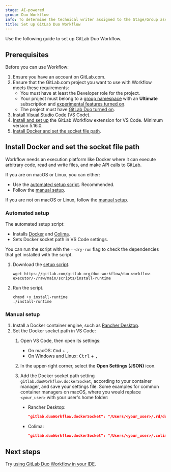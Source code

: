 ```yaml
---
stage: AI-powered
group: Duo Workflow
info: To determine the technical writer assigned to the Stage/Group associated with this page, see https://handbook.gitlab.com/handbook/product/ux/technical-writing/#assignments
title: Set up GitLab Duo Workflow
---
```

Use the following guide to set up GitLab Duo Workflow.

## Prerequisites

Before you can use Workflow:

1. Ensure you have an account on GitLab.com.
1. Ensure that the GitLab.com project you want to use with Workflow meets these requirements:
   - You must have at least the Developer role for the project.
   - Your project must belong to a [group namespace](../namespace/_index.md)
     with an **Ultimate** subscription and [experimental features turned on](../gitlab_duo/turn_on_off.md#turn-on-beta-and-experimental-features).
   - The project must have [GitLab Duo turned on](../gitlab_duo/_index.md).
1. [Install Visual Studio Code](https://code.visualstudio.com/download) (VS Code).
1. [Install and set up](https://marketplace.visualstudio.com/items?itemName=GitLab.gitlab-workflow#setup) the GitLab Workflow extension for VS Code.
   Minimum version 5.16.0.
1. [Install Docker and set the socket file path](set_up.md#install-docker-and-set-the-socket-file-path).

## Install Docker and set the socket file path

Workflow needs an execution platform like Docker where it can execute arbitrary code,
read and write files, and make API calls to GitLab.

If you are on macOS or Linux, you can either:

- Use the [automated setup script](set_up.md#automated-setup). Recommended.
- Follow the [manual setup](set_up.md#manual-setup).

If you are not on macOS or Linux, follow the [manual setup](set_up.md#manual-setup).

### Automated setup

The automated setup script:

- Installs [Docker](https://formulae.brew.sh/formula/docker) and [Colima](https://github.com/abiosoft/colima).
- Sets Docker socket path in VS Code settings.

You can run the script with the `--dry-run` flag to check the dependencies
that get installed with the script.

1. Download the [setup script](https://gitlab.com/gitlab-org/duo-workflow/duo-workflow-executor/-/blob/main/scripts/install-runtime).

   ```shell
   wget https://gitlab.com/gitlab-org/duo-workflow/duo-workflow-executor/-/raw/main/scripts/install-runtime
   ```

1. Run the script.

   ```shell
   chmod +x install-runtime
   ./install-runtime
   ```

### Manual setup

1. Install a Docker container engine, such as [Rancher Desktop](https://docs.rancherdesktop.io/getting-started/installation/).
1. Set the Docker socket path in VS Code:
   1. Open VS Code, then open its settings:
      - On macOS: <kbd>Cmd</kbd> + <kbd>,</kbd>
      - On Windows and Linux: <kbd>Ctrl</kbd> + <kbd>,</kbd>
   1. In the upper-right corner, select the **Open Settings (JSON)** icon.
   1. Add the Docker socket path setting `gitlab.duoWorkflow.dockerSocket`, according to your container manager, and save your settings file.
   Some examples for common container managers on macOS, where you would replace `<your_user>` with your user's home folder:

      - Rancher Desktop:

         ```json
         "gitlab.duoWorkflow.dockerSocket": "/Users/<your_user>/.rd/docker.sock",
         ```

      - Colima:

         ```json
         "gitlab.duoWorkflow.dockerSocket": "/Users/<your_user>/.colima/default/docker.sock",
         ```

## Next steps

Try [using GitLab Duo Workflow in your IDE](use_in_your_ide.md).
